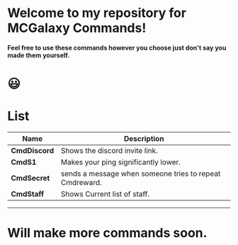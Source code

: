 # **Welcome to my repository for MCGalaxy Commands!**
**Feel free to use these commands however you choose just don't say you made them yourself.**
# 😃
# List

| Name | Description |
| ------------- | -----|
|  **CmdDiscord** | Shows the discord invite link.
|  **CmdS1** | Makes your ping significantly lower.
|  **CmdSecret** | sends a message when someone tries to repeat Cmdreward.
|  **CmdStaff** | Shows Current list of staff.
_______________________________________________________
# **Will make more commands soon.**
